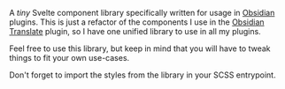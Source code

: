 A _tiny_ Svelte component library specifically written for usage in [Obsidian](https://obsidian.md/) plugins.
This is just a refactor of the components I use in the [Obsidian Translate](https://github.com/Fevol/obsidian-translate) plugin,
so I have one unified library to use in all my plugins.

Feel free to use this library, but keep in mind that you will have to tweak things to fit your own use-cases.

Don't forget to import the styles from the library in your SCSS entrypoint.
